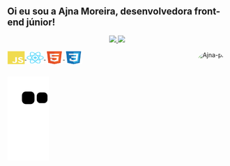 ## Oi eu sou a Ajna Moreira, desenvolvedora front-end júnior!

<div align="center">
  <a href="https://github.com/AjnaMoreira">
  <img width="48%" src="https://github-readme-stats.vercel.app/api?username=AjnaMoreira&show_icons=true&theme=algolia&include_all_commits=true&count_private=true"/>
  <img width="48%" src="https://github-readme-stats.vercel.app/api/top-langs/?username=AjnaMoreira&layout=compact&langs_count=7&theme=algolia"/>
</div>
  
<div style="display: inline_block"><br>
  <img align="center" alt="Ajna-Js" height="30" width="40" src="https://raw.githubusercontent.com/devicons/devicon/master/icons/javascript/javascript-plain.svg">
  <img align="center" alt="Ajna-React" height="30" width="40" src="https://raw.githubusercontent.com/devicons/devicon/master/icons/react/react-original.svg">
  <img align="center" alt="Ajna-HTML" height="30" width="40" src="https://raw.githubusercontent.com/devicons/devicon/master/icons/html5/html5-original.svg">
  <img align="center" alt="Ajna-CSS" height="30" width="40" src="https://raw.githubusercontent.com/devicons/devicon/master/icons/css3/css3-original.svg">
  
  <img align="right" alt="Ajna-pic" height="150" style="border-radius:50px;" src="https://mcusercontent.com/b956dd365b6810db2e585cca3/images/d800a6d0-228c-a484-d275-f2ea65f1601f.png">
</div>
  
  ##
 
  ![Snake animation](https://github.com/AjnaMoreira/AjnaMoreira/blob/output/github-contribution-grid-snake.svg)
 
